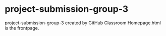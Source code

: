 # project-submission-group-3
project-submission-group-3 created by GitHub Classroom
Homepage.html is the frontpage.
